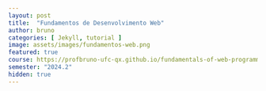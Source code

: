 ```yaml
---
layout: post
title:  "Fundamentos de Desenvolvimento Web"
author: bruno
categories: [ Jekyll, tutorial ]
image: assets/images/fundamentos-web.png
featured: true
course: https://profbruno-ufc-qx.github.io/fundamentals-of-web-programming/
semester: "2024.2"
hidden: true
---
```

